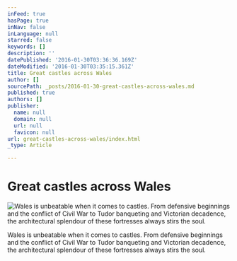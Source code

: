 ```yaml
---
inFeed: true
hasPage: true
inNav: false
inLanguage: null
starred: false
keywords: []
description: ''
datePublished: '2016-01-30T03:36:36.169Z'
dateModified: '2016-01-30T03:35:15.361Z'
title: Great castles across Wales
author: []
sourcePath: _posts/2016-01-30-great-castles-across-wales.md
published: true
authors: []
publisher:
  name: null
  domain: null
  url: null
  favicon: null
url: great-castles-across-wales/index.html
_type: Article

---
```

# Great castles across Wales
![Wales is unbeatable when it comes to castles. From defensive beginnings and the conflict of Civil War to Tudor banqueting and Victorian decadence, the architectural splendour of these fortresses always stirs the soul.](https://s3-us-west-2.amazonaws.com/the-grid-img/p/90c81cef572c2c2f1b2e6852f36da5640818bf59.jpg)

Wales is unbeatable when it comes to castles. From defensive beginnings and the conflict of Civil War to Tudor banqueting and Victorian decadence, the architectural splendour of these fortresses always stirs the soul.